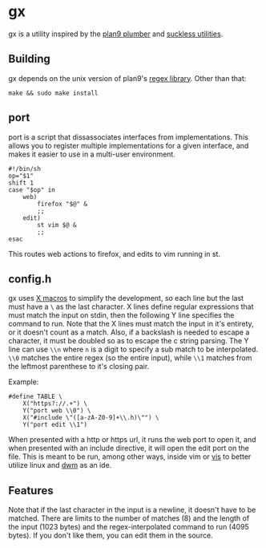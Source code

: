 # gx
gx is a utility inspired by the
[plan9 plumber](http://doc.cat-v.org/plan_9/4th_edition/papers/plumb)
and [suckless utilities](https://suckless.org).

## Building
gx depends on the unix version of plan9's
[regex library](https://9fans.github.io/plan9port/unix/).  Other than that:
```
make && sudo make install
```

## port
port is a script that dissassociates interfaces from implementations.
This allows you to register multiple implementations for a given interface,
and makes it easier to use in a multi-user environment.
```
#!/bin/sh
op="$1"
shift 1
case "$op" in
	web)
		firefox "$@" &
		;;
	edit)
		st vim $@ &
		;;
esac
```
This routes web actions to firefox, and edits to vim running in st.

## config.h
gx uses [X macros](https://en.wikipedia.org/wiki/X_Macro) to simplify
the development, so each line but the last must have a `\` as the
last character.  X lines define regular expressions that must match the
input on stdin, then the following Y line specifies the command to run.
Note that the X lines must match the input in it's entirety, or it
doesn't count as a match.  Also, if a backslash is needed to escape
a character, it must be doubled so as to escape the c string parsing.
The Y line can use `\\n` where `n` is a digit to specify a sub match to
be interpolated.  `\\0` matches the entire regex (so the entire input),
while `\\1` matches from the leftmost parenthese to it's closing pair.

Example:
```
#define TABLE \
	X("https?://.+") \
	Y("port web \\0") \
	X("#include \"([a-zA-Z0-9]+\\.h)\"") \
	Y("port edit \\1")
```
When presented with a http or https url, it runs the web port to open it,
and when presented with an include directive, it will open the edit port on the file.
This is meant to be run, among other ways,
inside vim or [vis](https://github.com/martanne/vis) to better utilize
linux and [dwm](https://dwm.suckless.org) as an ide.

## Features
Note that if the last character in the input is a newline, it doesn't
have to be matched.  There are limits to the number of matches (8) and
the length of the input (1023 bytes) and the regex-interpolated command to
run (4095 bytes). If you don't like them, you can edit them in the source.
